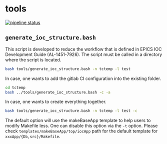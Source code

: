 # tools

[![pipeline status](https://git.als.lbl.gov/alsu/tools/badges/master/pipeline.svg)](https://git.als.lbl.gov/alsu/tools/-/commits/master) 

## `generate_ioc_structure.bash`

This script is developed to reduce the workflow that is defined in EPICS IOC Development Guide (AL-1451-7926).
The script must be called in a directory where the script is located.

```bash
bash tools/generate_ioc_structure.bash -n tctemp -l test
```

In case, one wants to add the gitlab CI configuration into the existing folder.

```bash
cd tctemp
bash ../tools/generate_ioc_structure.bash -c -a
```

In case, one wants to create everything together.

```bash
bash tools/generate_ioc_structure.bash -n tctemp -l test -c
```

The default option will use the makeBaseApp template to help users to modify Makefile less. One can disable this option via the `-t` option.
Please check `templates/makeBaseApp/top/iocApp` path for the default template for `xxxApp/{Db,src}/Makefile`.

